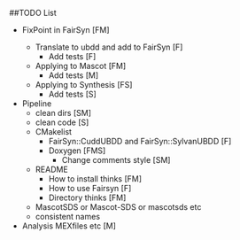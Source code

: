 ##TODO List

- FixPoint<BaseUBDD> in FairSyn [FM]
  - Translate to ubdd and add to FairSyn [F]
    - Add tests [F]
  - Applying to Mascot [FM]
    - Add tests [M]
  - Applying to Synthesis [FS]
    - Add tests [S]
- Pipeline
  - clean dirs [SM]
  - clean code [S]
  - CMakelist
      - FairSyn::CuddUBDD and FairSyn::SylvanUBDD [F]
      - Doxygen [FMS]
        - Change comments style [SM]
  - README
    - How to install thinks [FM]
    - How to use Fairsyn [F]
    - Directory thinks [FM]
  - MascotSDS or Mascot-SDS or mascotsds etc
  - consistent names
- Analysis MEXfiles etc [M]
